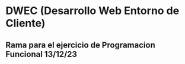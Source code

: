 # DWEC (Desarrollo Web Entorno de Cliente)

## Rama para el ejercicio de Programacion Funcional 13/12/23